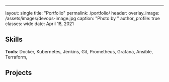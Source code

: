 ---
layout: single
title: "Portfolio"
permalink: /portfolio/
header:
    overlay_image: /assets/images/devops-image.jpg
    caption: "Photo by "
author_profile: true
classes: wide
date: April 18, 2021



## Skills
**Tools**: Docker, Kubernetes, Jenkins, Git, Prometheus, Grafana, Ansible, Terraform, 




## Projects




